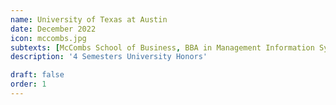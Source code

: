```yaml
---
name: University of Texas at Austin
date: December 2022
icon: mccombs.jpg
subtexts: [McCombs School of Business, BBA in Management Information Systems, 'Final GPA: 3.74']
description: '4 Semesters University Honors'

draft: false
order: 1
---
```

